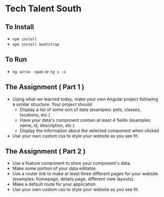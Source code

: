 # Tech Talent South

## To Install
* `npm install`
* `npm install bootstrap`

## To Run
* `ng serve -open` or `ng s -o`

## The Assignment ( Part 1 )
* Using what we learned today, make your own Angular project following a similar structure. Your project should:
  * Display a list of some sort of data (examples: pets, classes, locations, etc.)
  * Have your data's component contain at least 4 fields (examples: name, id, description, etc.)
  * Display the information about the selected component when clicked
* Use your own custom css to style your website as you see fit.

## The Assignment ( Part 2 )
* Use a feature component to store your component's data.
* Make some portion of your data editable.
* Use a router link to make at least three different pages for your website (examples: homepage, details page, different view layouts).
* Make a default route for your application.
* Use your own custom css to style your website as you see fit.